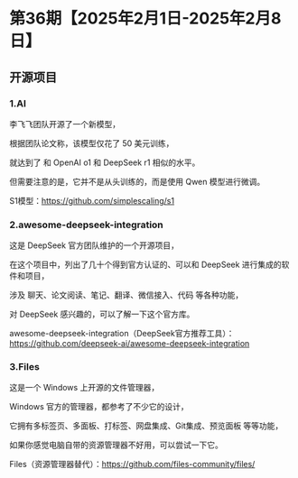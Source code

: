 # 第36期【2025年2月1日-2025年2月8日】

## 开源项目

### 1.AI

李飞飞团队开源了一个新模型，

根据团队论文称，该模型仅花了 50 美元训练，

就达到了 和 OpenAI o1 和 DeepSeek r1 相似的水平。

但需要注意的是，它并不是从头训练的，而是使用 Qwen 模型进行微调。


S1模型：https://github.com/simplescaling/s1


### 2.awesome-deepseek-integration

这是 DeepSeek 官方团队维护的一个开源项目，

在这个项目中，列出了几十个得到官方认证的、可以和 DeepSeek 进行集成的软件和项目，

涉及 聊天、论文阅读、笔记、翻译、微信接入、代码 等各种功能，

对 DeepSeek 感兴趣的，可以了解一下这个官方库。


awesome-deepseek-integration（DeepSeek官方推荐工具）：https://github.com/deepseek-ai/awesome-deepseek-integration

### 3.Files

这是一个 Windows 上开源的文件管理器，

Windows 官方的管理器，都参考了不少它的设计，

它拥有多标签页、多面板、打标签、网盘集成、Git集成、预览面板 等等功能，

如果你感觉电脑自带的资源管理器不好用，可以尝试一下它。

Files（资源管理器替代）：https://github.com/files-community/files/
